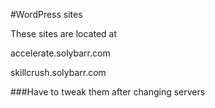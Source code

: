 #WordPress sites

These sites are located at 

accelerate.solybarr.com

skillcrush.solybarr.com


###Have to tweak them after changing servers
